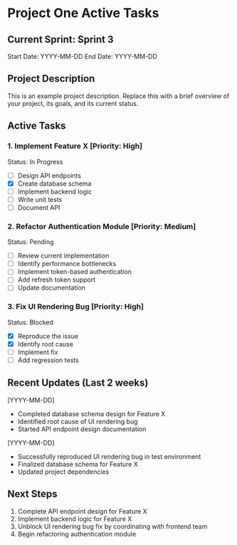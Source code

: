 # Project One Active Tasks

## Current Sprint: Sprint 3

Start Date: YYYY-MM-DD
End Date: YYYY-MM-DD

## Project Description

This is an example project description. Replace this with a brief overview of your project, its goals, and its current status.

## Active Tasks

### 1. Implement Feature X [Priority: High]

Status: In Progress

- [ ] Design API endpoints
- [x] Create database schema
- [ ] Implement backend logic
- [ ] Write unit tests
- [ ] Document API

### 2. Refactor Authentication Module [Priority: Medium]

Status: Pending

- [ ] Review current implementation
- [ ] Identify performance bottlenecks
- [ ] Implement token-based authentication
- [ ] Add refresh token support
- [ ] Update documentation

### 3. Fix UI Rendering Bug [Priority: High]

Status: Blocked

- [x] Reproduce the issue
- [x] Identify root cause
- [ ] Implement fix
- [ ] Add regression tests

## Recent Updates (Last 2 weeks)

[YYYY-MM-DD]

- Completed database schema design for Feature X
- Identified root cause of UI rendering bug
- Started API endpoint design documentation

[YYYY-MM-DD]

- Successfully reproduced UI rendering bug in test environment
- Finalized database schema for Feature X
- Updated project dependencies

## Next Steps

1. Complete API endpoint design for Feature X
2. Implement backend logic for Feature X
3. Unblock UI rendering bug fix by coordinating with frontend team
4. Begin refactoring authentication module
